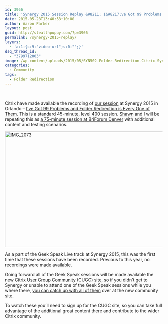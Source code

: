 ```yaml
---
id: 3966
title: 'Synergy 2015 Session Replay &#8211; I&#8217;ve Got 99 Problems and Folder Redirection is Every One of Them'
date: 2015-05-28T13:40:53+10:00
author: Aaron Parker
layout: post
guid: http://stealthpuppy.com/?p=3966
permalink: /synergy-2015-replay/
layers:
  - 'a:1:{s:9:"video-url";s:0:"";}'
dsq_thread_id:
  - "3799712003"
image: /wp-content/uploads/2015/05/SYN502-Folder-Redirection-Citrix-Synergy-2015.png
categories:
  - Community
tags:
  - Folder Redirection
---
```

&nbsp;

Citrix have made available the recording of [our session](http://stealthpuppy.com/citrix-synergy-2015/) at Synergy 2015 in Orlando &#8211; [I&#8217;ve Got 99 Problems and Folder Redirection is Every One of Them](https://www.mycugc.org/p/do/sd/sid=25). This is a standard 45-minute, level 400 session. [Shawn](https://twitter.com/shawnbass) and I will be repeating this as [a 75-minute session at BriForum Denver](http://briforum.com/US/sessions.html) with additional content and testing scenarios.

[<img class="alignnone size-full wp-image-3955" src="http://stealthpuppy.com/wp-content/uploads/2015/05/IMG_2073.jpg" alt="IMG_2073" width="816" height="370" srcset="https://stealthpuppy.com/wp-content/uploads/2015/05/IMG_2073.jpg 816w, https://stealthpuppy.com/wp-content/uploads/2015/05/IMG_2073-150x68.jpg 150w, https://stealthpuppy.com/wp-content/uploads/2015/05/IMG_2073-300x136.jpg 300w" sizes="(max-width: 816px) 100vw, 816px" />](http://stealthpuppy.com/wp-content/uploads/2015/05/IMG_2073.jpg)

As a part of the Geek Speak Live track at Synergy 2015, this was the first time that these sessions have been recorded. Previous to this year, no recordings were made available.

Going forward all of the Geek Speak sessions will be made available the new [Citrix User Group Community](https://www.mycugc.org/p/do/sd/sid=25) (CUGC) site, so if you didn&#8217;t get to Synergy or unable to attend one of the Geek Speak sessions while you where there, [you can catch up with all of them](https://www.mycugc.org/p/do/si/topic=18) over at the new community site.

To watch these you&#8217;ll need to sign up for the CUGC site, so you can take full advantage of the additional great content there and contribute to the wider Citrix community.